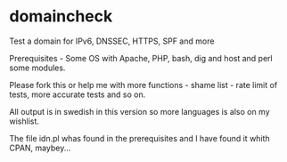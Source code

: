 # domaincheck
Test a domain for IPv6, DNSSEC, HTTPS, SPF and more

Prerequisites - Some OS with Apache, PHP, bash, dig and host and perl some modules. 

Please fork this or help me with more functions - shame list - rate limit of tests, more accurate tests and so on.

All output is in swedish in this version so more languages is also on my wishlist.

The file idn.pl whas found in the prerequisites and I have found it whith CPAN, maybey...
